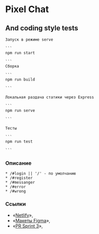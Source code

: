 # Pixel Chat

## And coding style tests

    Запуск в режиме serve

    ```
    npm run start

    ```
    Сборка

    ```
    npm run build

    ```

    Локальная раздача статики через Express

    ```
    npm run serve

    ```

    Тесты

    ```
    npm run test

    ```

### Описание

    * /#login || '/' - по умолчанию
    * /#register
    * /#messanger
    * /#error
    * /#wrong

### **Ссылки**
- «[Netlify](https://pixel-messenger.netlify.app)»,
- «[Макеты Figma](https://www.figma.com/file/J0pgivTE3a1LNOoGOEZOAV/PixelChat?node-id=1%3A20)»,
- «[PR Sprint 3](https://github.com/Kuart/middle.messenger.praktikum.yandex/pull/1)»,
